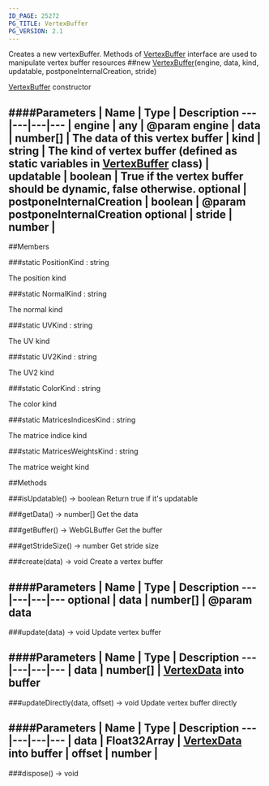 ```yaml
---
ID_PAGE: 25272
PG_TITLE: VertexBuffer
PG_VERSION: 2.1
---
```


Creates a new vertexBuffer. Methods of [VertexBuffer](/classes/VertexBuffer) interface are used to manipulate vertex buffer resources
##new [VertexBuffer](/classes/VertexBuffer)(engine, data, kind, updatable, postponeInternalCreation, stride)



 [VertexBuffer](/classes/VertexBuffer) constructor






####Parameters
 | Name | Type | Description
---|---|---|---
 | engine | any | @param engine
 | data | number[] | The data of this vertex buffer
 | kind | string | The kind of vertex buffer (defined as static variables in [VertexBuffer](/classes/VertexBuffer) class)
 | updatable | boolean | True if the vertex buffer should be dynamic, false otherwise.
optional | postponeInternalCreation | boolean | @param postponeInternalCreation
optional | stride | number | 
---

##Members

###static PositionKind : string





The position kind




###static NormalKind : string





The normal kind




###static UVKind : string





The UV kind




###static UV2Kind : string





The UV2 kind




###static ColorKind : string





The color kind




###static MatricesIndicesKind : string





The matrice indice kind




###static MatricesWeightsKind : string





The matrice weight kind















##Methods

###isUpdatable() &rarr; boolean
Return true if it's updatable








###getData() &rarr; number[]
Get the data








###getBuffer() &rarr; WebGLBuffer
Get the buffer








###getStrideSize() &rarr; number
Get stride size








###create(data) &rarr; void
Create a vertex buffer







####Parameters
 | Name | Type | Description
---|---|---|---
optional | data | number[] | @param data
---

###update(data) &rarr; void
Update vertex buffer







####Parameters
 | Name | Type | Description
---|---|---|---
 | data | number[] | [VertexData](/classes/VertexData) into buffer
---

###updateDirectly(data, offset) &rarr; void
Update vertex buffer directly







####Parameters
 | Name | Type | Description
---|---|---|---
 | data | Float32Array | [VertexData](/classes/VertexData) into buffer
 | offset | number | 
---

###dispose() &rarr; void

